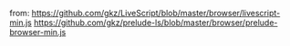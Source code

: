 from:
https://github.com/gkz/LiveScript/blob/master/browser/livescript-min.js
https://github.com/gkz/prelude-ls/blob/master/browser/prelude-browser-min.js
